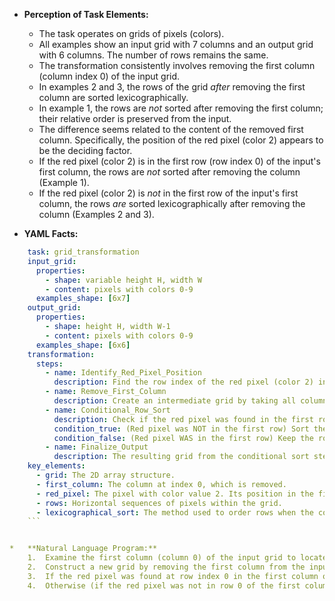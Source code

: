 *   **Perception of Task Elements:**
    *   The task operates on grids of pixels (colors).
    *   All examples show an input grid with 7 columns and an output grid with 6 columns. The number of rows remains the same.
    *   The transformation consistently involves removing the first column (column index 0) of the input grid.
    *   In examples 2 and 3, the rows of the grid *after* removing the first column are sorted lexicographically.
    *   In example 1, the rows are *not* sorted after removing the first column; their relative order is preserved from the input.
    *   The difference seems related to the content of the removed first column. Specifically, the position of the red pixel (color 2) appears to be the deciding factor.
    *   If the red pixel (color 2) is in the first row (row index 0) of the input's first column, the rows are *not* sorted after removing the column (Example 1).
    *   If the red pixel (color 2) is *not* in the first row of the input's first column, the rows *are* sorted lexicographically after removing the column (Examples 2 and 3).

*   **YAML Facts:**
    
```yaml
    task: grid_transformation
    input_grid:
      properties:
        - shape: variable height H, width W
        - content: pixels with colors 0-9
      examples_shape: [6x7]
    output_grid:
      properties:
        - shape: height H, width W-1
        - content: pixels with colors 0-9
      examples_shape: [6x6]
    transformation:
      steps:
        - name: Identify_Red_Pixel_Position
          description: Find the row index of the red pixel (color 2) in the first column (index 0) of the input grid. Store whether it is in the first row (index 0).
        - name: Remove_First_Column
          description: Create an intermediate grid by taking all columns from the input grid except the first one (index 0).
        - name: Conditional_Row_Sort
          description: Check if the red pixel was found in the first row during the identification step.
          condition_true: (Red pixel was NOT in the first row) Sort the rows of the intermediate grid lexicographically.
          condition_false: (Red pixel WAS in the first row) Keep the rows of the intermediate grid in their original relative order.
        - name: Finalize_Output
          description: The resulting grid from the conditional sort step is the output grid.
    key_elements:
      - grid: The 2D array structure.
      - first_column: The column at index 0, which is removed.
      - red_pixel: The pixel with color value 2. Its position in the first column determines the sorting behavior.
      - rows: Horizontal sequences of pixels within the grid.
      - lexicographical_sort: The method used to order rows when the condition is met.
    ```


*   **Natural Language Program:**
    1.  Examine the first column (column 0) of the input grid to locate the red pixel (color 2). Determine if its row index is 0.
    2.  Construct a new grid by removing the first column from the input grid.
    3.  If the red pixel was found at row index 0 in the first column of the *original* input grid, the new grid (with the first column removed) is the final output.
    4.  Otherwise (if the red pixel was not in row 0 of the first column), sort the rows of the new grid lexicographically. This sorted grid is the final output.